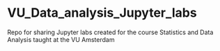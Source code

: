 # VU_Data_analysis_Jupyter_labs
Repo for sharing Jupyter labs created for the course Statistics and Data Analysis taught at the VU Amsterdam
